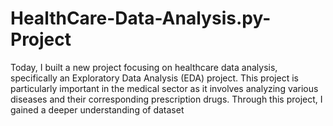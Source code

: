 # HealthCare-Data-Analysis.py-Project
Today, I built a new project focusing on healthcare data analysis, specifically an Exploratory Data Analysis (EDA) project. This project is particularly important in the medical sector as it involves analyzing various diseases and their corresponding prescription drugs. Through this project, I gained a deeper understanding of  dataset
